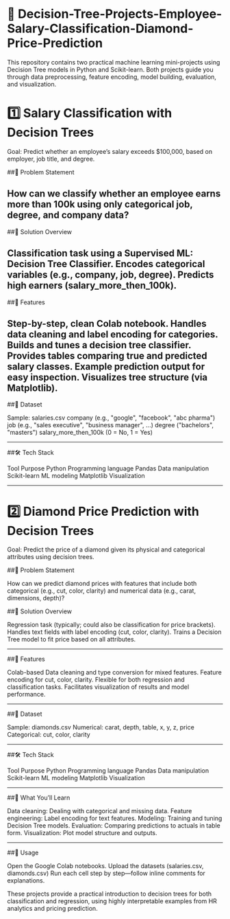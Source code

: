 # 💼  Decision-Tree-Projects-Employee-Salary-Classification-Diamond-Price-Prediction
This repository contains two practical machine learning mini-projects using Decision Tree models in Python and Scikit-learn. Both projects guide you through data preprocessing, feature encoding, model building, evaluation, and visualization.

# 1️⃣ Salary Classification with Decision Trees

Goal: Predict whether an employee’s salary exceeds $100,000, based on employer, job title, and degree.

##📌 Problem Statement

How can we classify whether an employee earns more than 100k using only categorical job, degree, and company data?
---

##🧠 Solution Overview

Classification task using a Supervised ML: Decision Tree Classifier.
Encodes categorical variables (e.g., company, job, degree).
Predicts high earners (salary_more_then_100k).
---

##🧩 Features

Step-by-step, clean Colab notebook.
Handles data cleaning and label encoding for categories.
Builds and tunes a decision tree classifier.
Provides tables comparing true and predicted salary classes.
Example prediction output for easy inspection.
Visualizes tree structure (via Matplotlib).
---

##📂 Dataset

Sample: salaries.csv
company (e.g., "google", "facebook", "abc pharma")
job (e.g., "sales executive", "business manager", ...)
degree ("bachelors", "masters")
salary_more_then_100k (0 = No, 1 = Yes)

---

##🛠️ Tech Stack

Tool	Purpose
Python	Programming language
Pandas	Data manipulation
Scikit-learn	ML modeling
Matplotlib	Visualization

---

# 2️⃣ Diamond Price Prediction with Decision Trees
Goal: Predict the price of a diamond given its physical and categorical attributes using decision trees.

##📌 Problem Statement 

How can we predict diamond prices with features that include both categorical (e.g., cut, color, clarity) and numerical data (e.g., carat, dimensions, depth)?


##🧠 Solution Overview

Regression task (typically; could also be classification for price brackets).
Handles text fields with label encoding (cut, color, clarity).
Trains a Decision Tree model to fit price based on all attributes.

---


##🧩 Features

Colab-based
Data cleaning and type conversion for mixed features.
Feature encoding for cut, color, clarity.
Flexible for both regression and classification tasks.
Facilitates visualization of results and model performance.

---


##📂 Dataset

Sample: diamonds.csv
Numerical: carat, depth, table, x, y, z, price
Categorical: cut, color, clarity

---


##🛠️ Tech Stack

Tool	Purpose
Python	Programming language
Pandas	Data manipulation
Scikit-learn	ML modeling
Matplotlib	Visualization

---

##🍰 What You’ll Learn

Data cleaning: Dealing with categorical and missing data.
Feature engineering: Label encoding for text features.
Modeling: Training and tuning Decision Tree models.
Evaluation: Comparing predictions to actuals in table form.
Visualization: Plot model structure and outputs.

---


##🔗 Usage

Open the Google Colab notebooks.
Upload the datasets (salaries.csv, diamonds.csv)
Run each cell step by step—follow inline comments for explanations.


These projects provide a practical introduction to decision trees for both classification and regression, using highly interpretable examples from HR analytics and pricing prediction.

